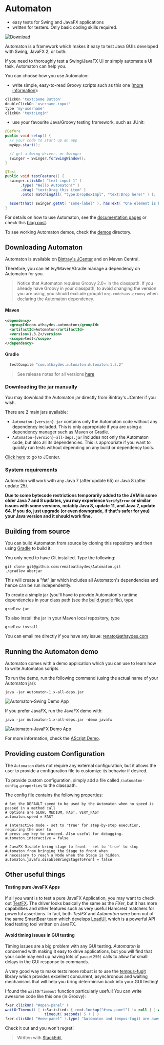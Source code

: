 # Automaton
* easy tests for Swing and JavaFX applications
* written for testers. Only basic coding skills required.

 [ ![Download](https://api.bintray.com/packages/renatoathaydes/maven/automaton/images/download.svg) ](https://bintray.com/renatoathaydes/maven/automaton/_latestVersion)

Automaton is a framework which makes it easy to test Java GUIs developed with Swing, JavaFX 2, or both.

If you need to thoroughly test a Swing/JavaFX UI or simply automate a UI task, Automaton can help you.

You can choose how you use Automaton:

  * write simple, easy-to-read Groovy scripts such as this one ([more information](docs/running-scripts.md)):

```groovy
clickOn 'text:Some Button'
doubleClickOn 'username-input'
type 'my-username'
clickOn 'text:Login'
```

  * use your favourite Java/Groovy testing framework, such as JUnit:

```java
@Before
public void setup() {
  // your code to start up an app
  myApp.start();

  // get a Swing-driver, or Swinger
  swinger = Swinger.forSwingWindow();
}

@Test
public void testFeature() {
  swinger.clickOn( "text-input-1" )
       .type( "Hello Automaton!" )
       .drag( "text:Drag this item" )
       .onto( matchingAll( "type:DropBoxImpl", "text:Drop here!" ) );

  assertThat( swinger.getAt( "some-label" ), hasText( "One element is here" ) );
}
```

For details on how to use Automaton, see the [documentation pages](docs/)
or check this [blog post](https://sites.google.com/a/athaydes.com/renato-athaydes/posts/usingautomatontotestajavafx8app).

To see working Automaton demos, check the [demos](demos/) directory.

## Downloading Automaton

Automaton is available on [Bintray's JCenter](http://jcenter.bintray.com/) and on Maven Central.

Therefore, you can let Ivy/Maven/Gradle manage a dependency on Automaton for you.

> Notice that Automaton requires Groovy 2.0+ in the classpath. If you already have Groovy in your classpath,
  to avoid changing the version you are using, you should exclude groupId `org.codehaus.groovy` when declaring
  the Automaton dependency.

#### Maven

```xml
<dependency>
  <groupId>com.athaydes.automaton</groupId>
  <artifactId>Automaton</artifactId>
  <version>1.3.2</version>
  <scope>test</scope>
</dependency>
```

#### Gradle

```groovy
  testCompile "com.athaydes.automaton:Automaton:1.3.2"
```

> See release notes for all versions [here](releases/Release-Notes.txt)

### Downloading the jar manually

You may download the Automaton jar directly from Bintray's JCenter if you wish.

There are 2 main jars available:

* `Automaton-{version}.jar` contains only the Automaton code without any dependency included.
   This is only appropriate if you are using a dependency manager such as Maven or Gradle.
* `Automaton-{version}-all-deps.jar` includes not only the Automaton code, but also all its dependencies.
   This is appropriate if you want to quickly run tests without depending on any build or dependency tools.

[Click here](http://jcenter.bintray.com/com/athaydes/automaton/Automaton/) to go to JCenter.

### System requirements

Automaton will work with any Java 7 (after update 65) or Java 8 (after update 25).

**Due to some bytecode restrictions temporarily added to the JVM in some older Java 7 and 8 updates,
you may experience `VerifyError` or similar issues with some versions, notably Java 8, update 11, and Java 7, update 64.
If you do, just upgrade (or even downgrade, if that's safer for you) your Java version and it should work fine.**

## Building from source

You can build Automaton from source by cloning this repository and then using [Gradle](http://www.gradle.org) to build it.

You only need to have Git installed. Type the following:

```
git clone git@github.com:renatoathaydes/Automaton.git
./gradlew uberjar
```

This will create a "fat" jar which includes all Automaton's dependencies and hence can be run independently.

To create a simple jar (you'll have to provide Automaton's runtime dependencies in your class path (see the [build.gradle](build.gradle) file),
type

```
gradlew jar
```

To also install the jar in your Maven local repository, type

```
gradlew install
```

You can email me directly if you have any issue: renato@athaydes.com

## Running the Automaton demo

Automaton comes with a demo application which you can use to learn how to write Automaton scripts.

To run the demo, run the following command (using the actual name of your Automaton jar):

```
java -jar Automaton-1.x-all-deps.jar
```

![Automaton-Swing Demo App](docs/images/automaton-1.0-demo.png)

If you prefer JavaFX, run the JavaFX demo with:

```
java -jar Automaton-1.x-all-deps.jar -demo javafx
```

![Automaton-JavaFX Demo App](docs/images/automaton-1.1-fx-demo.png)

For more information, check the [AScript Demo](demos/ascript-demo/).

## Providing custom Configuration

The `Automaton` does not require any external configuration, but it allows the user to provide a configuration file
to customize its behavior if desired.

To provide custom configuration, simply add a file called `/automaton-config.properties` to the classpath.

The config file contains the following properties:

```properties
# Set the DEFAULT speed to be used by the Automaton when no speed is passed in a method call
# Options are SLOW, MEDIUM, FAST, VERY_FAST
automaton.speed = FAST

# Interactive mode - set to 'true' for step-by-step execution, requiring the user to
# press any key to proceed. Also useful for debugging.
automaton.interactive = false

# JavaFX Disable bring stage to front - set to 'true' to stop Automaton from bringing the Stage to front when
# necessary to reach a Node when the Stage is hidden.
automaton.javafx.disableBringStageToFront = false
```

## Other useful things

#### Testing pure JavaFX Apps

If all you want is to test a pure JavaFX Application, you may want to check out [TestFX](https://github.com/SmartBear/TestFX).
The driver looks basically the same as the *FXer*, but it has more capabilities and other features such as very useful
Hamcrest matchers for powerful assertions. In fact, both *TestFX* and *Automaton* were born out of the same SmartBear
team which develops [LoadUI](http://loadui.org), which is a powerful API load testing tool written on JavaFX.


#### Avoid timing issues in GUI testing

Timing issues are a big problem with any GUI testing.
*Automaton* is concerned with making it easy to drive applications, but you will find that your code may end up having
lots of `pause(250)` calls to allow for small delays in the GUI response to commands.

A very good way to make tests more robust is to use the [tempus-fugit](http://tempusfugitlibrary.org/) library which
provides excellent concurrent, asynchronous and waiting mechanisms that will help you bring determinism back into your
GUI testing!

I found the `waitOrTimeout` function particularly useful! You can write awesome code like this one (in Groovy):

```groovy
fxer.clickOn( "#open-panel" )
waitOrTimeout( [ isSatisfied: { root.lookup("#new-panel") != null } ] as Condition,
                  timeout( seconds( 5 ) ) )
fxer.clickOn( "#new-panel" ).type( "Automaton and tempus-fugit are awesome" )
```

Check it out and you won't regret!




> Written with [StackEdit](https://stackedit.io/).
